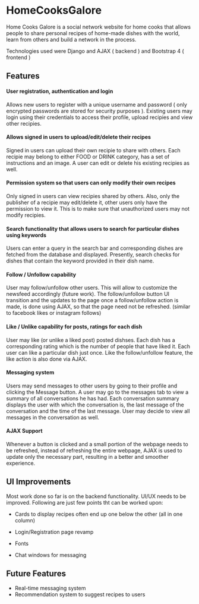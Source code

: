 # HomeCooksGalore
Home Cooks Galore is a social network website for home cooks that allows people to share personal recipes of home-made dishes with the world, learn from others and build a network in the process. 

Technologies used were Django and AJAX ( backend ) and Bootstrap 4 ( frontend )

## Features

#### User registration, authentication and login
Allows new users to register with a unique username and password ( only encrypted passwords are stored for security purposes ). Existing users may login using their credentials to access their profile, upload recipies and view other recipies.

#### Allows signed in users to upload/edit/delete their recipes
Signed in users can upload their own recipie to share with others. Each recipie may belong to either FOOD or DRINK category, has a set of instructions and an image. A user can edit or delete his existing recipies as well.

#### Permission system so that users can only modify their own recipes
Only signed in users can view recipies shared by others. Also, only the publisher of a recipie may edit/delete it, other users only have the permission to view it. This is to make sure that unauthorized users may not modify recipies.

#### Search functionality that allows users to search for particular dishes using keywords
Users can enter a query in the search bar and corresponding dishes are fetched from the database and displayed. Presently, search checks for dishes that contain the keyword provided in their dish name.

#### Follow / Unfollow capability
User may follow/unfollow other users. This will allow to customize the newsfeed accordingly (future work). The follow/unfollow button UI transition and the updates to the page once a follow/unfollow action is made, is done using AJAX, so that the page need not be refreshed. (similar to facebook likes or instagram follows)


#### Like / Unlike capability for posts, ratings for each dish
User may like (or unlike a liked post) posted dishses. Each dish has a corresponding rating which is the number of people that have liked it. Each user can like a particular dish just once. Like the follow/unfollow feature, the like action is also done via AJAX.

#### Messaging system
Users may send messages to other users by going to their profile and clicking the Message button. A user may go to the messages tab to view a summary of all conversations he has had. Each conversation summary displays the user with which the conversation is, the last message of the conversation and the time of the last message.
User may decide to view all messages in the conversation as well.

#### AJAX Support
Whenever a button is clicked and a small portion of the webpage needs to be refreshed, instead of refreshing the entire webpage, AJAX is used to update only the necessary part, resulting in a better and smoother experience.






## UI Improvements
Most work done so far is on the backend functionality. UI/UX needs to be improved. Following are just few points tht can be worked upon:

- Cards to display recipes often end up one below the other (all in one column)

- Login/Registration page revamp

- Fonts

- Chat windows for messaging

## Future Features
- Real-time messaging system
- Recommendation system to suggest recipes to users 

